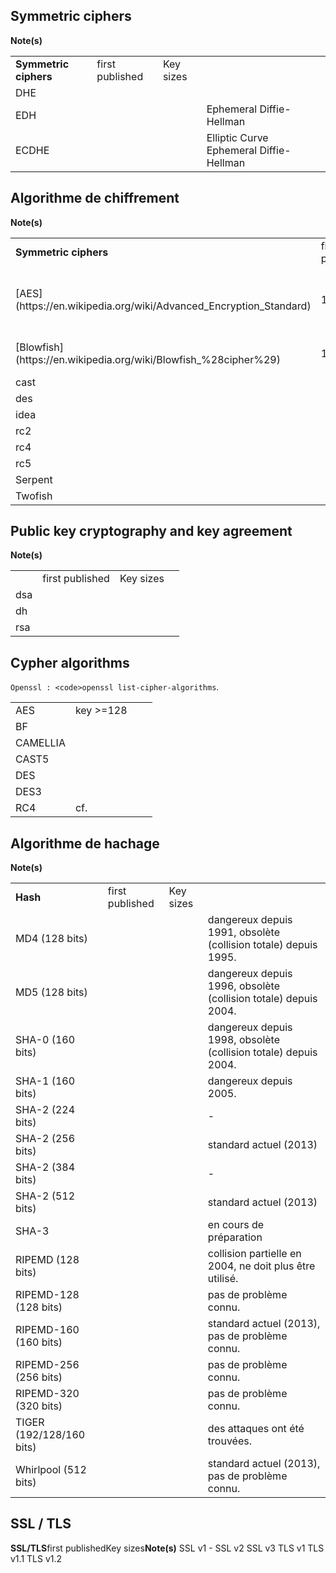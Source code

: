 Symmetric ciphers
-----------------
<table class="table table-striped table-bordered table-condensed">
    <tr><td><strong>Symmetric ciphers</strong></td><td>first published</td><td>Key sizes</td <td><strong>Note(s)</strong></td></tr>
    <tr><td>DHE</td><td></td><td></td><td></td></tr>
    <tr><td>EDH</td><td></td><td></td><td>Ephemeral Diffie-Hellman </td></tr>
    <tr><td>ECDHE</td><td></td><td></td><td> Elliptic Curve Ephemeral Diffie-Hellman</td></tr>
</table>


Algorithme de chiffrement
-------------------------
<table class="table table-striped table-bordered table-condensed">
    <tr><td><strong>Symmetric ciphers</strong></td><td>first published</td><td>Key sizes</td <td><strong>Note(s)</strong></td></tr>
    <tr><td>[AES](https://en.wikipedia.org/wiki/Advanced_Encryption_Standard)</td><td>1998</td><td>128, 192 or 256 bits</td><td>[AES winner](https://en.wikipedia.org/wiki/Advanced_Encryption_Standard_process)</td></tr>
    <tr><td>[Blowfish](https://en.wikipedia.org/wiki/Blowfish_%28cipher%29)</td><td>1993</td><td>32 - 448 bits</td><td>Successors: Twofish</td></tr>
    <tr><td>cast</td><td></td><td></td><td></td></tr>
    <tr><td>des</td><td></td><td></td><td></td></tr>
    <tr><td>idea</td><td></td><td></td><td></td></tr>
    <tr><td>rc2</td><td></td><td></td><td></td></tr>
    <tr><td>rc4</td><td></td><td></td><td></td></tr>
    <tr><td>rc5</td><td></td><td></td><td></td></tr>
    <tr><td>Serpent</td><td></td><td></td><td></td></tr>
    <tr><td>Twofish</td><td></td><td></td><td></td></tr>
</table>


Public key cryptography and key agreement
-----------------------------------------
<table class="table table-striped table-bordered table-condensed">
    <tr><td><strong></strong></td><td>first published</td><td>Key sizes</td <td><strong>Note(s)</strong></td></tr>
    <tr><td>dsa</td><td></td><td></td><td></td></tr>
    <tr><td>dh</td><td></td><td></td><td></td></tr>
    <tr><td>rsa</td><td></td><td></td><td></td></tr>
</table>

Cypher algorithms
-----------------
`Openssl : <code>openssl list-cipher-algorithms`.
<table class="table table-striped table-bordered table-condensed">
    <tr class="success"><td>AES</td><td>key >=128</td><td></td><td></td></tr>
    <tr><td>BF</td><td></td><td></td><td></td></tr>
    <tr><td>CAMELLIA</td><td></td><td></td><td></td></tr>
    <tr><td>CAST5</td><td></td><td></td><td></td></tr>
    <tr class="error"><td>DES</td><td></td><td></td><td></td></tr>
    <tr><td>DES3</td><td></td><td></td><td></td></tr>
    <tr class="error"><td>RC4</td><td>cf. </td><td></td><td></td></tr>
</table>


Algorithme de hachage
---------------------

<table class="table table-striped table-bordered table-condensed">
<tr><td><strong>Hash</syytrong></td><td>first published</td><td>Key sizes</td <td><strong>Note(s)</strong></td></tr>
    <tr class="error"><td>MD4 (128 bits)</td><td></td><td></td> <td>dangereux depuis 1991, obsolète (collision totale) depuis 1995.</td></tr>
    <tr class="error"><td>MD5 (128 bits)</td><td></td><td></td> <td>dangereux depuis 1996, obsolète (collision totale) depuis 2004.</td></tr>
    <tr class="error"><td>SHA-0 (160 bits)</td><td></td><td></td> <td>dangereux depuis 1998, obsolète (collision totale) depuis 2004.</td></tr>
    <tr class="error"><td>SHA-1 (160 bits)</td><td></td><td></td> <td>dangereux depuis 2005.</td></tr>
    <tr><td>SHA-2 (224 bits)</td><td></td><td></td> <td>-</td></tr>
    <tr class="success"><td>SHA-2 (256 bits)</td><td></td><td></td> <td>standard actuel (2013)</td></tr>
    <tr><td>SHA-2 (384 bits)</td><td></td><td></td> <td>-</td></tr>
    <tr class="success"><td>SHA-2 (512 bits)</td><td></td><td></td> <td>standard actuel (2013)</td></tr>
    <tr><td>SHA-3</td><td></td><td></td> <td>en cours de préparation</td></tr>
    <tr class="error"><td>RIPEMD (128 bits)</td><td></td><td></td> <td> collision partielle en 2004, ne doit plus être utilisé.</td></tr>
    <tr><td>RIPEMD-128 (128 bits)</td><td></td><td></td> <td>pas de problème connu.</td></tr>
    <tr class="success"><td>RIPEMD-160 (160 bits)</td><td></td><td></td> <td>standard actuel (2013), pas de problème connu.</td></tr>
    <tr class="success"><td>RIPEMD-256 (256 bits)</td><td></td><td></td> <td>pas de problème connu.</td></tr>
    <tr class"success"><td>RIPEMD-320 (320 bits)</td><td></td><td></td> <td>pas de problème connu.</td></tr>
    <tr class="warning"><td>TIGER (192/128/160 bits)</td><td></td><td></td> <td> des attaques ont été trouvées.</td></tr>
    <tr class="success"><td>Whirlpool (512 bits)</td><td></td><td></td> <td> standard actuel (2013), pas de problème connu.</td></tr>
</table>

SSL / TLS
---------
<tr><td><strong>SSL/TLS</strong></td><td>first published</td><td>Key sizes</td <td><strong>Note(s)</strong></td></tr>
<tr class="error"><td>SSL v1</td><td></td><td></td> <td>-</td></tr>
<tr class="error"><td>SSL v2</td> <td></td><td></td><td></td></tr>
<tr class="warning"><td>SSL v3</td> <td></td><td></td><td></td></tr>
<tr class="success"><td>TLS v1</td> <td></td><td></td><td></td></tr>
<tr class="success"><td>TLS v1.1</td> <td></td><td></td><td></td></tr>
<tr class="success"><td>TLS v1.2</td> <td></td><td></td><td></td></tr>
</table>
